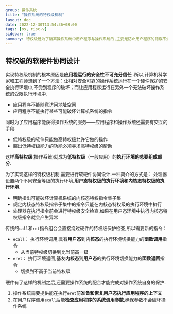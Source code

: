 ```yaml
---
group: 操作系统
title: "操作系统的特权级机制"
layout: doc
date: 2022-12-30T13:54:36+08:00
tags: [os, risc-v]
sidebar: true
summary: 特权级是为了隔离操作系统中用户程序与操作系统的,主要是防止用户程序的错误不会导致操作系统的一种机制.
---
```


## 特权级的软硬件协同设计

实现特权级机制的根本原因是**应用程运行的安全性不可充分信任**
.所以,计算机科学家和工程师想到了一个方法：让相对安全可靠的操作系统运行在一个硬件保护的安全执行环境中,不受到程序的破坏；而让应用程序运行在另外一个无法破坏操作系统的受限执行环境中.

- 应用程序不能随意访问地址空间
- 应用程序不能执行某些可能破坏计算机系统的指令

同时为了应用程序能获得操作系统的服务——应用程序和操作系统还需要有交互的手段.

- 低特权级的软件只能做高特权级允许它做的操作
- 超出低特权级能力的功能必须寻求高特权级的帮助

这样**高特权级**(操作系统)就成为**低特权级**（一般应用）的**执行环境的总要组成部分**.

为了实现这样的特权级机制,需要进行软硬件协同设计.一种简介的方式是： 处理器设置两个不同安全等级的执行环境,**用户态特权级的执行环境和内核态特权级的执行环境**.

- 明确指出可能破坏计算机系统的内核态特权指令集子集
- 规定内核态特权级指令子集中的指令只能在内核态特权级的执行环境中执行
- 处理器在执行指令前会进行特权级安全检查,如果在用户态环境中执行内核态特权级指令就会产生异常

传统的`call`和`ret`指令组合会直接绕过硬件的特权级保护检查,所以需要新的指令：

- `ecall`： 执行环境调用,具有**用户态**到**内核态**的执行环境切换能力的**函数调用**指令
  - 从当前特权级切换到比当前高一级
- `eret`： 执行环境返回,基友**内核态**到**用户态**的执行环境切换能力的**函数返回**指令
  - 切换到不高于当前特权级

硬件有了这样的机制之后,还需要操作系统的配合才能完成对操作系统自身的保护.

1. 操作系统需要提供能在执行`eret`前**准备和恢复用户态执行应用程序的上下文**
2. 在用户程序调用`ecall`后能**检查应用程序的系统调用参数**,确保参数不会破坏操作系统
